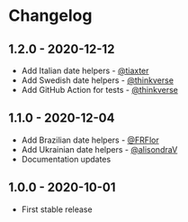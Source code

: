 # Changelog

## 1.2.0 - 2020-12-12
- Add Italian date helpers - [@tiaxter](https://github.com/tiaxter)
- Add Swedish date helpers - [@thinkverse](https://github.com/thinkverse)
- Add GitHub Action for tests - [@thinkverse](https://github.com/thinkverse)

## 1.1.0 - 2020-12-04
- Add Brazilian date helpers - [@FRFlor](https://github.com/FRFlor)
- Add Ukrainian date helpers - [@alisondraV](https://github.com/alisondraV)
- Documentation updates

## 1.0.0 - 2020-10-01
- First stable release